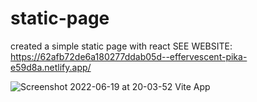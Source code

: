 # static-page
created a simple static page with react
SEE WEBSITE: https://62afb72de6a180277ddab05d--effervescent-pika-e59d8a.netlify.app/


![Screenshot 2022-06-19 at 20-03-52 Vite App](https://user-images.githubusercontent.com/107477446/174505334-40bb99c8-cf03-44c0-b0cc-13a621909453.png)
